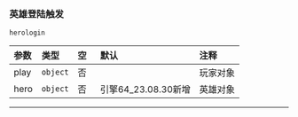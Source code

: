 ### 英雄登陆触发

`herologin`

| 参数 | 类型     | 空   | 默认                | 注释     |
| :--- | :------- | :--- | :------------------ | :------- |
| play | `object` | 否   |                     | 玩家对象 |
| hero | `object` | 否   | 引擎64_23.08.30新增 | 英雄对象 |

------------

